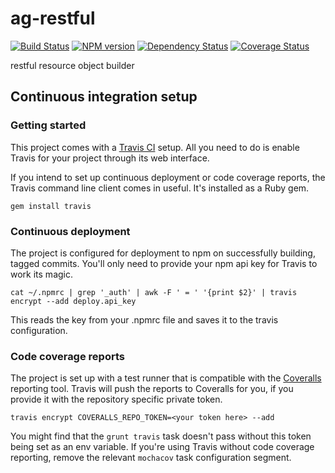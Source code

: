 ag-restful
========

[![Build Status](http://img.shields.io/travis/AppGyver/ag-restful/master.svg)](https://travis-ci.org/AppGyver/ag-restful)
[![NPM version](http://img.shields.io/npm/v/ag-restful.svg)](https://www.npmjs.org/package/ag-restful)
[![Dependency Status](http://img.shields.io/david/AppGyver/ag-restful.svg)](https://david-dm.org/AppGyver/ag-restful)
[![Coverage Status](https://img.shields.io/coveralls/AppGyver/ag-restful.svg)](https://coveralls.io/r/AppGyver/ag-restful)

restful resource object builder

## Continuous integration setup

### Getting started

This project comes with a [Travis CI](https://travis-ci.org/) setup. All you need to do is enable Travis for your project through its web interface.

If you intend to set up continuous deployment or code coverage reports, the Travis command line client comes in useful. It's installed as a Ruby gem.

    gem install travis

### Continuous deployment

The project is configured for deployment to npm on successfully building, tagged commits. You'll only need to provide your npm api key for Travis to work its magic.

    cat ~/.npmrc | grep '_auth' | awk -F ' = ' '{print $2}' | travis encrypt --add deploy.api_key

This reads the key from your .npmrc file and saves it to the travis configuration.

### Code coverage reports

The project is set up with a test runner that is compatible with the [Coveralls](http://coveralls.io/) reporting tool. Travis will push the reports to Coveralls for you, if you provide it with the repository specific private token.

    travis encrypt COVERALLS_REPO_TOKEN=<your token here> --add

You might find that the `grunt travis` task doesn't pass without this token being set as an env variable. If you're using Travis without code coverage reporting, remove the relevant `mochacov` task configuration segment.
